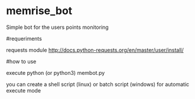 # memrise_bot
Simple bot for the users points monitoring

#requeriments

requests module http://docs.python-requests.org/en/master/user/install/

#how to use

execute python (or python3) membot.py

you can create a shell script (linux) or batch script (windows) for automatic execute mode
